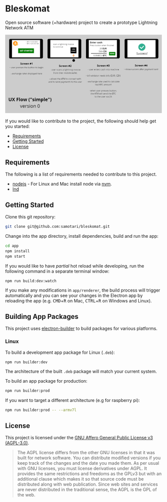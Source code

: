 # Bleskomat

Open source software (+hardware) project to create a prototype Lightning Network ATM

<img src="images/ux-flows/ux-flow-v0-simple.png" width="800">

If you would like to contribute to the project, the following should help get you started:
* [Requirements](#requirements)
* [Getting Started](#getting-started)
* [License](#license)


## Requirements

The following is a list of requirements needed to contribute to this project.

* [nodejs](https://nodejs.org/) - For Linux and Mac install node via [nvm](https://github.com/creationix/nvm).
* [lnd](https://github.com/lightningnetwork/lnd)


## Getting Started

Clone this git repository:
```bash
git clone git@github.com:samotari/bleskomat.git
```

Change into the app directory, install dependencies, build and run the app:
```bash
cd app
npm install
npm start
```

If you would like to have _partial_ hot reload while developing, run the following command in a separate terminal window:
```bash
npm run build:dev:watch
```
If you make any modifications in `app/renderer`, the build process will trigger automatically and you can see your changes in the Electron app by reloading the app (e.g. <kbd>CMD</kbd>+<kbd>R</kbd> on Mac, <kbd>CTRL</kbd>+<kbd>R</kbd> on Windows and Linux).


## Building App Packages

This project uses [electron-builder](https://www.electron.build/) to build packages for various platforms.

### Linux

To build a development app package for Linux (`.deb`):
```bash
npm run builder:dev
```
The architecture of the built `.deb` package will match your current system.

To build an app package for production:
```bash
npm run builder:prod
```

If you want to target a different architecture (e.g for raspberry pi):
```bash
npm run builder:prod -- --armv7l
```


## License

This project is licensed under the [GNU Affero General Public License v3 (AGPL-3.0)](https://tldrlegal.com/license/gnu-affero-general-public-license-v3-(agpl-3.0)).

> The AGPL license differs from the other GNU licenses in that it was built for network software. You can distribute modified versions if you keep track of the changes and the date you made them. As per usual with GNU licenses, you must license derivatives under AGPL. It provides the same restrictions and freedoms as the GPLv3 but with an additional clause which makes it so that source code must be distributed along with web publication. Since web sites and services are never distributed in the traditional sense, the AGPL is the GPL of the web.
